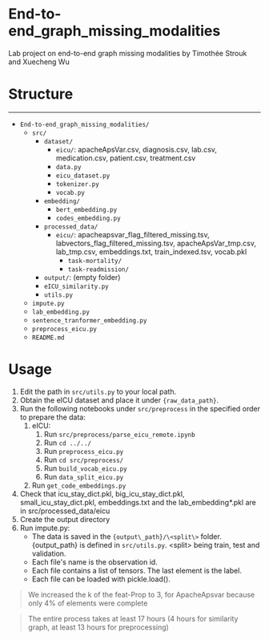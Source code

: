 # End-to-end\_graph\_missing\_modalities
Lab project on end-to-end graph missing modalities by Timothée Strouk and Xuecheng Wu

# Structure
***
* `End-to-end_graph_missing_modalities/`
  * `src/`
    * `dataset/`
      * `eicu/`: apacheApsVar.csv, diagnosis.csv, lab.csv, medication.csv, patient.csv, treatment.csv
      * `data.py`
      * `eicu_dataset.py`
      * `tokenizer.py`
      * `vocab.py`
    * `embedding/`
      * `bert_embedding.py`
      * `codes_embedding.py`
    * `processed_data/`
      * `eicu/`: apacheapsvar_flag_filtered_missing.tsv, labvectors_flag_filtered_missing.tsv, apacheApsVar_tmp.csv, lab_tmp.csv, embeddings.txt, train_indexed.tsv, vocab.pkl
        * `task-mortality/`
        * `task-readmission/`
    * `output/`: (empty folder)
    * `eICU_similarity.py`
    * `utils.py`
  * `impute.py`
  * `lab_embedding.py`
  * `sentence_tranformer_embedding.py`
  * `preprocess_eicu.py`
  * `README.md`

# Usage
1. Edit the path in `src/utils.py` to your local path.
2. Obtain the eICU dataset and place it under `{raw_data_path}`.
3. Run the following notebooks under `src/preprocess` in the specified order to prepare the data:
   1. eICU:
      1. Run `src/preprocess/parse_eicu_remote.ipynb`
      2. Run `cd ../../`
      3. Run `preprocess_eicu.py`
      4. Run `cd src/preprocess/`
      5. Run `build_vocab_eicu.py`
      6. Run `data_split_eicu.py`
   2. Run `get_code_embeddings.py`
4. Check that icu\_stay\_dict.pkl, big\_icu\_stay\_dict.pkl, small\_icu\_stay\_dict.pkl, embeddings.txt and the lab\_embedding\*.pkl are in src/processed\_data/eicu
5. Create the output directory
6. Run impute.py: 
    + The data is saved in the `{output\_path}/\<split\>` folder. {output\_path} is defined in `src/utils.py`. \<split\> being train, test and validation.
    + Each file's name is the observation id.
    + Each file contains a list of tensors. The last element is the label.
    + Each file can be loaded with pickle.load().

> We increased the k of the feat-Prop to 3, for ApacheApsvar because only 4% of elements were complete

> The entire process takes at least 17 hours (4 hours for similarity graph, at least 13 hours for preprocessing)
